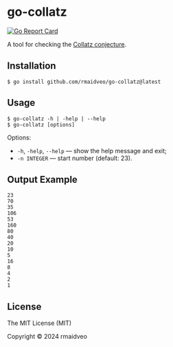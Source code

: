 # go-collatz

[![Go Report Card](https://goreportcard.com/badge/github.com/rmaidveo/go-collatz)](https://goreportcard.com/report/github.com/rmaidveo/go-collatz)

A tool for checking the [Collatz conjecture](https://en.wikipedia.org/wiki/Collatz_conjecture).

## Installation

```
$ go install github.com/rmaidveo/go-collatz@latest
```

## Usage

```
$ go-collatz -h | -help | --help
$ go-collatz [options]
```

Options:

- `-h`, `-help`, `--help` &mdash; show the help message and exit;
- `-n INTEGER` &mdash; start number (default: 23).

## Output Example

```
23
70
35
106
53
160
80
40
20
10
5
16
8
4
2
1
```

## License

The MIT License (MIT)

Copyright &copy; 2024 rmaidveo
